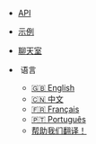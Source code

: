 <!-- markdownlint-disable MD041 MD033 -->

- [API](api-reference.md)
- [示例](examples.md)
- [聊天室](chat-room.md)

- <img alt="" src="/_images/langues.svg" /> 语言
  - [🇬🇧 English](/ ":ignore")
  - [🇨🇳 中文](/i18n/zh-CN ":ignore")
  - [🇫🇷 Français](/i18n/fr-FR ":ignore")
  - [🇵🇹 Português](/i18n/pt-PT ":ignore")
  - [帮助我们翻译！](/#/contribute-doc?id=translations ":ignore")

